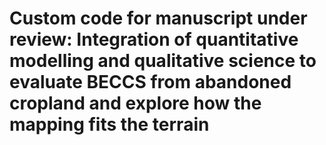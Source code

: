 # Custom code for manuscript under review: Integration of quantitative modelling and qualitative science to evaluate BECCS from abandoned cropland and explore how the mapping fits the terrain
